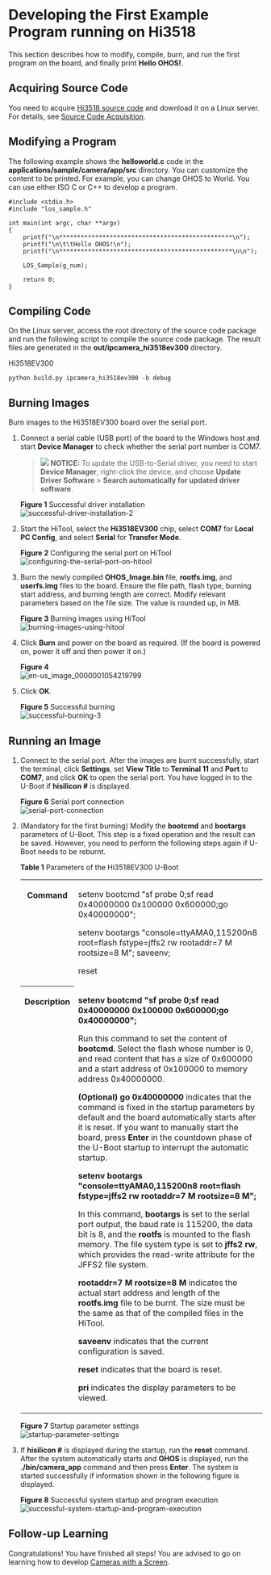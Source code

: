 # Developing the First Example Program running on Hi3518<a name="EN-US_TOPIC_0000001053422339"></a>

This section describes how to modify, compile, burn, and run the first program on the board, and finally print  **Hello OHOS!**.

## Acquiring Source Code<a name="section1726092873119"></a>

You need to acquire  [Hi3518 source code](http://tools.harmonyos.com/mirrors/os/1.0/code-1.0.tar.gz)  and download it on a Linux server. For details, see  [Source Code Acquisition](../get-code/source-code-acquisition.md).

## Modifying a Program<a name="s8efc1952ebfe4d1ea717182e108c29bb"></a>

The following example shows the  **helloworld.c**  code in the  **applications/sample/camera/app/src**  directory. You can customize the content to be printed. For example, you can change OHOS to World. You can use either ISO C or C++ to develop a program.

```
#include <stdio.h>
#include "los_sample.h"

int main(int argc, char **argv)
{
    printf("\n************************************************\n");
    printf("\n\t\tHello OHOS!\n");
    printf("\n************************************************\n\n");

    LOS_Sample(g_num);

    return 0;
}
```

## Compiling Code<a name="section234175193114"></a>

On the Linux server, access the root directory of the source code package and run the following script to compile the source code package. The result files are generated in the  **out/ipcamera\_hi3518ev300**  directory.

Hi3518EV300

```
python build.py ipcamera_hi3518ev300 -b debug
```

## Burning Images<a name="section13453727165513"></a>

Burn images to the Hi3518EV300 board over the serial port.

1.  Connect a serial cable \(USB port\) of the board to the Windows host and start  **Device Manager**  to check whether the serial port number is COM7.

    >![](public_sys-resources/icon-notice.gif) **NOTICE:** 
    >To update the USB-to-Serial driver, you need to start  **Device Manager**, right-click the device, and choose  **Update Driver Software**  \>  **Search automatically for updated driver software**.

    **Figure  1**  Successful driver installation<a name="fig44731317340"></a>  
    ![](figures/successful-driver-installation-2.png "successful-driver-installation-2")

2.  Start the HiTool, select the  **Hi3518EV300**  chip, select  **COM7**  for  **Local PC Config**, and select  **Serial**  for  **Transfer Mode**.

    **Figure  2**  Configuring the serial port on HiTool<a name="fig39175210590"></a>  
    ![](figures/configuring-the-serial-port-on-hitool.png "configuring-the-serial-port-on-hitool")

3.  Burn the newly compiled  **OHOS\_Image.bin**  file,  **rootfs.img**, and  **userfs.img**  files to the board. Ensure the file path, flash type, burning start address, and burning length are correct. Modify relevant parameters based on the file size. The value is rounded up, in MB.

    **Figure  3**  Burning images using HiTool<a name="fig86613431218"></a>  
    ![](figures/burning-images-using-hitool.png "burning-images-using-hitool")

4.  Click  **Burn**  and power on the board as required. \(If the board is powered on, power it off and then power it on.\)

    **Figure  4** <a name="fig25501252753"></a>  
    ![](figures/en-us_image_0000001054219799.png "en-us_image_0000001054219799")

5.  Click  **OK**.

    **Figure  5**  Successful burning<a name="fig1527452663210"></a>  
    ![](figures/successful-burning-3.png "successful-burning-3")


## Running an Image<a name="section62131033183710"></a>

1.  Connect to the serial port. After the images are burnt successfully, start the terminal, click  **Settings**, set  **View Title**  to  **Terminal 11**  and  **Port**  to  **COM7**, and click  **OK**  to open the serial port. You have logged in to the U-Boot if  **hisilicon \#**  is displayed.

    **Figure  6**  Serial port connection<a name="fig197461744191012"></a>  
    ![](figures/serial-port-connection.png "serial-port-connection")

2.  \(Mandatory for the first burning\) Modify the  **bootcmd**  and  **bootargs**  parameters of U-Boot. This step is a fixed operation and the result can be saved. However, you need to perform the following steps again if U-Boot needs to be reburnt.

    **Table  1**  Parameters of the Hi3518EV300 U-Boot

    <a name="table1671622991613"></a>
    <table><tbody><tr id="row1371652914168"><th class="firstcol" valign="top" width="8.38%" id="mcps1.2.3.1.1"><p id="p1598685321618"><a name="p1598685321618"></a><a name="p1598685321618"></a>Command</p>
    </th>
    <td class="cellrowborder" valign="top" width="91.62%" headers="mcps1.2.3.1.1 "><p id="p1598616535166"><a name="p1598616535166"></a><a name="p1598616535166"></a>setenv bootcmd "sf probe 0;sf read 0x40000000 0x100000 0x600000;go 0x40000000";</p>
    <p id="p183481352181718"><a name="p183481352181718"></a><a name="p183481352181718"></a>setenv bootargs "console=ttyAMA0,115200n8 root=flash fstype=jffs2 rw rootaddr=7 M rootsize=8 M"; saveenv;</p>
    <p id="p1784612265186"><a name="p1784612265186"></a><a name="p1784612265186"></a>reset</p>
    </td>
    </tr>
    <tr id="row9716152914161"><th class="firstcol" valign="top" width="8.38%" id="mcps1.2.3.2.1"><p id="p998695361611"><a name="p998695361611"></a><a name="p998695361611"></a>Description</p>
    </th>
    <td class="cellrowborder" valign="top" width="91.62%" headers="mcps1.2.3.2.1 "><p id="p1198615316165"><a name="p1198615316165"></a><a name="p1198615316165"></a><strong id="b11610792311"><a name="b11610792311"></a><a name="b11610792311"></a>setenv bootcmd "sf probe 0;sf read 0x40000000 0x100000 0x600000;go 0x40000000";</strong></p>
    <p id="p2986125310164"><a name="p2986125310164"></a><a name="p2986125310164"></a>Run this command to set the content of <strong id="b1915115872811"><a name="b1915115872811"></a><a name="b1915115872811"></a>bootcmd</strong>. Select the flash whose number is 0, and read content that has a size of 0x600000 and a start address of 0x100000 to memory address 0x40000000.</p>
    <p id="p5759815112613"><a name="p5759815112613"></a><a name="p5759815112613"></a><strong id="b19527719203716"><a name="b19527719203716"></a><a name="b19527719203716"></a>(Optional) go 0x40000000</strong> indicates that the command is fixed in the startup parameters by default and the board automatically starts after it is reset. If you want to manually start the board, press <strong id="b118621929144219"><a name="b118621929144219"></a><a name="b118621929144219"></a>Enter</strong> in the countdown phase of the U-Boot startup to interrupt the automatic startup.</p>
    <p id="p340215818235"><a name="p340215818235"></a><a name="p340215818235"></a><strong id="b119855142415"><a name="b119855142415"></a><a name="b119855142415"></a>setenv bootargs "console=ttyAMA0,115200n8 root=flash fstype=jffs2 rw rootaddr=7 M rootsize=8 M";</strong></p>
    <p id="p8987115381613"><a name="p8987115381613"></a><a name="p8987115381613"></a>In this command, <strong id="b177343793718"><a name="b177343793718"></a><a name="b177343793718"></a>bootargs</strong> is set to the serial port output, the baud rate is 115200, the data bit is 8, and the <strong id="b033817523412"><a name="b033817523412"></a><a name="b033817523412"></a>rootfs</strong> is mounted to the flash memory. The file system type is set to <strong id="b16149152018429"><a name="b16149152018429"></a><a name="b16149152018429"></a>jffs2 rw</strong>, which provides the read-write attribute for the JFFS2 file system.</p>
    <p id="p1888191482518"><a name="p1888191482518"></a><a name="p1888191482518"></a><strong id="b14704195842212"><a name="b14704195842212"></a><a name="b14704195842212"></a>rootaddr=7 M rootsize=8 M</strong> indicates the actual start address and length of the <strong id="b1299173342420"><a name="b1299173342420"></a><a name="b1299173342420"></a>rootfs.img</strong> file to be burnt. The size must be the same as that of the compiled files in the HiTool.</p>
    <p id="p1198755319162"><a name="p1198755319162"></a><a name="p1198755319162"></a><strong id="b75716918518"><a name="b75716918518"></a><a name="b75716918518"></a>saveenv</strong> indicates that the current configuration is saved.</p>
    <p id="p0987125371614"><a name="p0987125371614"></a><a name="p0987125371614"></a><strong id="b267841314518"><a name="b267841314518"></a><a name="b267841314518"></a>reset</strong> indicates that the board is reset.</p>
    <p id="p094912253363"><a name="p094912253363"></a><a name="p094912253363"></a><strong id="b319886366"><a name="b319886366"></a><a name="b319886366"></a>pri</strong> indicates the display parameters to be viewed.</p>
    </td>
    </tr>
    </tbody>
    </table>

    **Figure  7**  Startup parameter settings<a name="fig11101652163517"></a>  
    ![](figures/startup-parameter-settings.png "startup-parameter-settings")

3.  If  **hisilicon \#**  is displayed during the startup, run the  **reset**  command. After the system automatically starts and  **OHOS**  is displayed, run the  **./bin/camera\_app**  command and then press  **Enter**. The system is started successfully if information shown in the following figure is displayed.

    **Figure  8**  Successful system startup and program execution<a name="fig11838403383"></a>  
    ![](figures/successful-system-startup-and-program-execution.png "successful-system-startup-and-program-execution")


## Follow-up Learning<a name="section9712145420182"></a>

Congratulations! You have finished all steps! You are advised to go on learning how to develop  [Cameras with a Screen](en-us_topic_0000001055366100.md).

